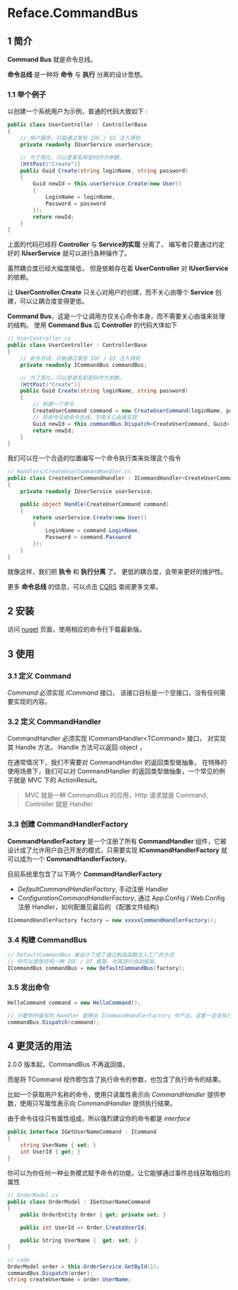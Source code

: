 # Reface.CommandBus

## 1 简介

**Command Bus** 就是命令总线。

**命令总线** 是一种将 **命令** 与 **执行** 分离的设计思想。

### 1.1 举个例子

以创建一个系统用户为示例，普通的代码大致如下 :

```csharp
public class UserController : ControllerBase
{
    // 用户服务，可能通过某些 IOC / DI 注入得到
    private readonly IUserService userService;

    // 为了简化，只以登录名和密码作为参数。
    [HttPost("Create")]
    public Guid Create(string loginName, string password)
    {
        Guid newId = this.userService.Create(new User()
        {
            LoginName = loginName,
            Password = password
        });
        return newId;
    }
}
```

上面的代码已经将 **Controller** 与 **Service的实现** 分离了，
编写者只要通过约定好的 **IUserService** 就可以进行各种操作了。

虽然耦合度已经大幅度降低，
但是依赖存在着 **UserController** 对 **IUserService** 的依赖。

让 **UserController.Create** 只关心对用户的创建，而不关心由哪个 **Service** 创建，可以让耦合度变得更低。

**Command Bus**，这是一个让调用方仅关心命令本身，而不需要关心由谁来处理的结构。
使用 **Command Bus** 后 **Controller** 的代码大体如下

```csharp
// UserController.cs
public class UserController : ControllerBase
{
    // 命令总线，可能通过某些 IOC / DI 注入得到
    private readonly ICommandBus commandBus;

    // 为了简化，只以登录名和密码作为参数。
    [HttPost("Create")]
    public Guid Create(string loginName, string password)
    {
        // 构建一个命令
        CreateUserCommand command = new CreateUserCommand(loginName, password);
        // 将命令交给命令总线，不用关心由谁实现
        Guid newId = this.commandBus.Dispatch<CreateUserCommand, Guid>(command);
        return newId;
    }
}
```

我们可以在一个合适的位置编写一个命令执行类来处理这个指令
```csharp
// Handlers/CreateUserCommandHandler.cs
public class CreateUserCommandHandler : ICommandHandler<CreateUserCommand>
{
    private readonly IUserService userService;

    public object Handle(CreateUserCommand command)
    {
        return userService.Create(new User()
        {
            LoginName = command.LoginName,
            Password = command.Password
        });
    }
}
```

就像这样，我们把 **执令** 和 **执行分离** 了。
更低的耦合度，会带来更好的维护性。

更多 **命令总线** 的信息，可以点击 [CQRS] 查阅更多文章。

## 2 安装

访问 [nuget] 页面，使用相应的命令行下载最新版。

## 3 使用

### 3.1 定义 Command

*Command* 必须实现 *ICommand* 接口，
该接口目标是一个空接口，没有任何需要实现的内容。


### 3.2 定义 CommandHandler

CommandHandler 必须实现 ICommandHandler&lt;TCommand> 接口，
对实现其 Handle 方法，
Handle 方法可以返回 object ，

在通常情况下，我们不需要对 CommandHandler 的返回类型做抽象，
在特殊的使用场景下，我们可以对 CommandHandler 的返回类型做抽象，一个常见的例子就是 MVC 下的 ActionResult。

> MVC 就是一种 CommandBus 的应用，Http 请求就是 Command, Controller 就是 Handler

### 3.3 创建 CommandHandlerFactory

**CommandHandlerFactory** 是一个注册了所有 **CommandHandler** 组件，它被设计成了允许用户自己开发的模式，只需要实现 **ICommandHandlerFactory** 就可以成为一个 **CommandHandlerFactory**。

目前系统里包含了以下两个 **CommandHandlerFactory**
* *DefaultCommandHandlerFactory*, 手动注册 Handler
* *ConfigurationCommandHandlerFactory*, 通过 App.Config / Web.Config 注册 Handler，如何配置见最后的 《配置文件结构》

```csharp
ICommandHandlerFactory factory = new xxxxxCommandHandlerFactory();
```

### 3.4 构建 CommandBus

```csharp
// DefaultCommandBus 被设计了成了通过构造函数注入工厂的方式
// 你可以使用任何一种 IOC / DI 框架，对其进行自动组装。
ICommandBus commandBus = new DefaultCommandBus(factory);
```

### 3.5 发出命令

```csharp
HelloCommand command = new HelloCommand();

// 只要你所编写的 Handler 能够从 ICommandHandlerFactory 中产出，这里一定会执行到
commandBus.Dispatch(command);
```


## 4 更灵活的用法

2.0.0 版本起，CommandBus 不再返回值，

而是将 TCommand 视作即包含了执行命令的参数，也包含了执行命令的结果。

比如一个获取用户名称的命令，使用只读属性表示向 *CommandHandler* 提供参数，使用只写属性表示向 *CommandHandler* 提供执行结果。

由于命令往往只有属性组成，所以强烈建议你的命令都是 *interface*
```csharp
public interface IGetUserNameCommand : ICommand
{
    string UserName { set; }
    int UserId { get; } 
}
```

你可以为你任何一种业务模式赋予命令的功能，让它能够通过事件总线获取相应的属性
```csharp
// OrderModel.cs
public class OrderModel : IGetUserNameCommand
{
    public OrderEntity Order { get; private set; }

    public int UserId => Order.CreateUserId;

    public String UserName {  get; set; }
}
```

```csharp
// code
OrderModel order = this.OrderService.GetById(1);
commandBus.Dispatch(order);
string createUserName = order.UserName;
```


[CQRS]: https://www.baidu.com/s?ie=UTF-8&wd=CQRS
[nuget]: https://www.nuget.org/packages/Reface.CommandBus/